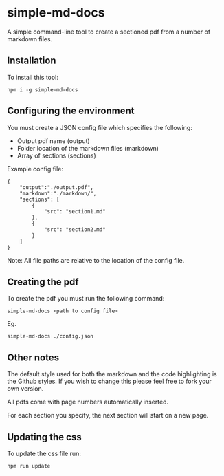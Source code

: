 # simple-md-docs
 
A simple command-line tool to create a sectioned pdf from a number of markdown files.

## Installation

To install this tool:
```
npm i -g simple-md-docs
```

## Configuring the environment

You must create a JSON config file which specifies the following:

* Output pdf name (output)
* Folder location of the markdown files (markdown)
* Array of sections (sections)

Example config file:
```
{
    "output":"./output.pdf",
    "markdown":"./markdown/",
    "sections": [
        {
            "src": "section1.md"
        },
        {
            "src": "section2.md"
        }
    ]
}
```
Note: All file paths are relative to the location of the config file.

## Creating the pdf

To create the pdf you must run the following command:
```
simple-md-docs <path to config file>
```
Eg.
```
simple-md-docs ./config.json
```

## Other notes

The default style used for both the markdown and the code highlighting is the Github styles. If you wish to change this please feel free to fork your own version. 

All pdfs come with page numbers automatically inserted. 

For each section you specify, the next section will start on a new page. 

## Updating the css

To update the css file run:
```
npm run update
```
